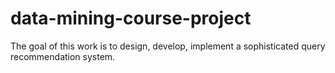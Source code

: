 # data-mining-course-project
The goal of this work is to design, develop, implement a sophisticated query recommendation system. 
